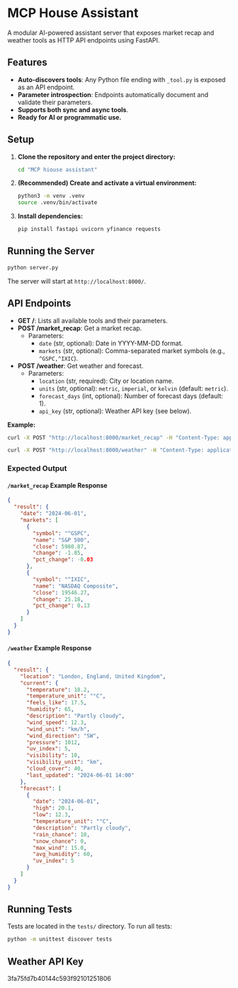 # MCP House Assistant

A modular AI-powered assistant server that exposes market recap and weather tools as HTTP API endpoints using FastAPI.

## Features
- **Auto-discovers tools**: Any Python file ending with `_tool.py` is exposed as an API endpoint.
- **Parameter introspection**: Endpoints automatically document and validate their parameters.
- **Supports both sync and async tools**.
- **Ready for AI or programmatic use.**

## Setup
1. **Clone the repository and enter the project directory:**
   ```bash
   cd "MCP hiouse assistant"
   ```
2. **(Recommended) Create and activate a virtual environment:**
   ```bash
   python3 -m venv .venv
   source .venv/bin/activate
   ```
3. **Install dependencies:**
   ```bash
   pip install fastapi uvicorn yfinance requests
   ```

## Running the Server
```bash
python server.py
```
The server will start at `http://localhost:8000/`.

## API Endpoints
- **GET /**: Lists all available tools and their parameters.
- **POST /market_recap**: Get a market recap.
  - Parameters:
    - `date` (str, optional): Date in YYYY-MM-DD format.
    - `markets` (str, optional): Comma-separated market symbols (e.g., `^GSPC,^IXIC`).
- **POST /weather**: Get weather and forecast.
  - Parameters:
    - `location` (str, required): City or location name.
    - `units` (str, optional): `metric`, `imperial`, or `kelvin` (default: `metric`).
    - `forecast_days` (int, optional): Number of forecast days (default: 1).
    - `api_key` (str, optional): Weather API key (see below).

**Example:**
```bash
curl -X POST "http://localhost:8000/market_recap" -H "Content-Type: application/json" -d '{"date":"2024-06-01","markets":"^GSPC,^IXIC"}'

curl -X POST "http://localhost:8000/weather" -H "Content-Type: application/json" -d '{"location":"London","api_key":"YOUR_API_KEY"}'
```

### Expected Output

#### `/market_recap` Example Response
```json
{
  "result": {
    "date": "2024-06-01",
    "markets": [
      {
        "symbol": "^GSPC",
        "name": "S&P 500",
        "close": 5980.87,
        "change": -1.85,
        "pct_change": -0.03
      },
      {
        "symbol": "^IXIC",
        "name": "NASDAQ Composite",
        "close": 19546.27,
        "change": 25.18,
        "pct_change": 0.13
      }
    ]
  }
}
```

#### `/weather` Example Response
```json
{
  "result": {
    "location": "London, England, United Kingdom",
    "current": {
      "temperature": 18.2,
      "temperature_unit": "°C",
      "feels_like": 17.5,
      "humidity": 65,
      "description": "Partly cloudy",
      "wind_speed": 12.3,
      "wind_unit": "km/h",
      "wind_direction": "SW",
      "pressure": 1012,
      "uv_index": 5,
      "visibility": 10,
      "visibility_unit": "km",
      "cloud_cover": 40,
      "last_updated": "2024-06-01 14:00"
    },
    "forecast": [
      {
        "date": "2024-06-01",
        "high": 20.1,
        "low": 12.3,
        "temperature_unit": "°C",
        "description": "Partly cloudy",
        "rain_chance": 10,
        "snow_chance": 0,
        "max_wind": 15.0,
        "avg_humidity": 60,
        "uv_index": 5
      }
    ]
  }
}
```

## Running Tests
Tests are located in the `tests/` directory. To run all tests:
```bash
python -m unittest discover tests
```

## Weather API Key
3fa75fd7b40144c593f92101251806
```
